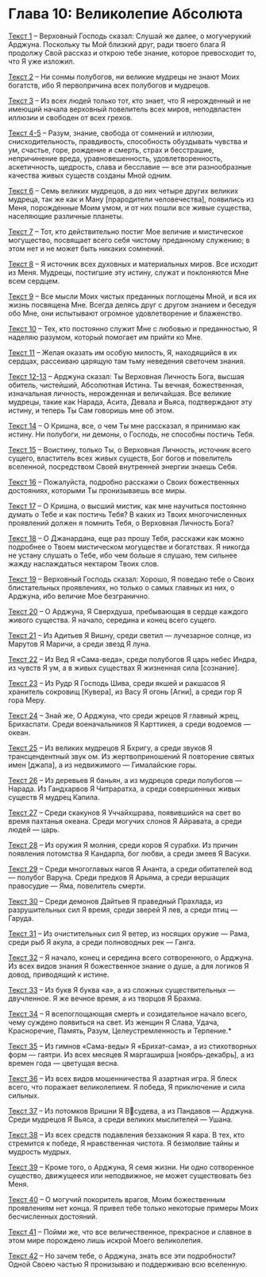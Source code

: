 # Глава 10: Великолепие Абсолюта

[Текст 1](1.md) – Верховный Господь сказал: Слушай же далее, о могучерукий Арджуна. Поскольку ты Мой близкий друг, ради твоего блага Я продолжу Свой рассказ и открою тебе знание, которое превосходит то, что Я уже изложил.

[Текст 2](2.md) – Ни сонмы полубогов, ни великие мудрецы не знают Моих богатств, ибо Я первопричина всех полубогов и мудрецов.

[Текст 3](3.md) – Из всех людей только тот, кто знает, что Я нерожденный и не имеющий начала верховный повелитель всех миров, неподвластен иллюзии и свободен от всех грехов.

[Текст 4-5](4-5.md) – Разум, знание, свобода от сомнений и иллюзии, снисходительность, правдивость, способность обуздывать чувства и ум, счастье, горе, рождение и смерть, страх и бесстрашие, непричинение вреда, уравновешенность, удовлетворенность, аскетичность, щедрость, слава и бесславие — все эти разнообразные качества живых существ созданы Мной одним.

[Текст 6](6.md) – Семь великих мудрецов, а до них четыре других великих мудреца, так же как и Ману [прародители человечества], появились из Меня, порожденные Моим умом, и от них пошли все живые существа, населяющие различные планеты.

[Текст 7](7.md) – Тот, кто действительно постиг Мое величие и мистическое могущество, посвящает всего себя чистому преданному служению; в этом нет и не может быть никаких сомнений.

[Текст 8](8.md) – Я источник всех духовных и материальных миров. Все исходит из Меня. Мудрецы, постигшие эту истину, служат и поклоняются Мне всем сердцем.

[Текст 9](9.md) – Все мысли Моих чистых преданных поглощены Мной, и вся их жизнь посвящена Мне. Всегда делясь друг с другом знанием и беседуя обо Мне, они испытывают огромное удовлетворение и блаженство.

[Текст 10](10.md) – Тех, кто постоянно служит Мне с любовью и преданностью, Я наделяю разумом, который помогает им прийти ко Мне.

[Текст 11](11.md) – Желая оказать им особую милость, Я, находящийся в их сердцах, рассеиваю царящую там тьму неведения светочем знания.

[Текст 12-13](12-13.md) – Арджуна сказал: Ты Верховная Личность Бога, высшая обитель, чистейший, Абсолютная Истина. Ты вечная, божественная, изначальная личность, нерожденная и величайшая. Все великие мудрецы, такие как Нарада, Асита, Девала и Вьяса, подтверждают эту истину, и теперь Ты Сам говоришь мне об этом.

[Текст 14](14.md) – О Кришна, все, о чем Ты мне рассказал, я принимаю как истину. Ни полубоги, ни демоны, о Господь, не способны постичь Тебя.

[Текст 15](15.md) – Воистину, только Ты, о Верховная Личность, источник всего сущего, властитель всех живых существ, Бог богов и повелитель вселенной, посредством Своей внутренней энергии знаешь Себя.

[Текст 16](16.md) – Пожалуйста, подробно расскажи о Своих божественных достояниях, которыми Ты пронизываешь все миры.

[Текст 17](17.md) – О Кришна, о высший мистик, как мне научиться постоянно думать о Тебе и как постичь Тебя? В каких из Твоих многочисленных проявлений должен я помнить Тебя, о Верховная Личность Бога?

[Текст 18](18.md) – О Джанардана, еще раз прошу Тебя, расскажи как можно подробнее о Твоем мистическом могуществе и богатствах. Я никогда не устану слушать о Тебе, ибо чем больше я слушаю, тем сильнее жажду наслаждаться нектаром Твоих слов.

[Текст 19](19.md) – Верховный Господь сказал: Хорошо, Я поведаю тебе о Своих блистательных проявлениях, но только о самых главных из них, о Арджуна, ибо величие Мое безгранично.

[Текст 20](20.md) – О Арджуна, Я Сверхдуша, пребывающая в сердце каждого живого существа. Я начало, середина и конец всего сущего.

[Текст 21](21.md) – Из Адитьев Я Вишну, среди светил — лучезарное солнце, из Марутов Я Маричи, а среди звезд Я луна.

[Текст 22](22.md) – Из Вед Я «Сама-веда», среди полубогов Я царь небес Индра, из чувств Я ум, а в живых существах Я жизненная сила [сознание].

[Текст 23](23.md) – Из Рудр Я Господь Шива, среди якшей и ракшасов Я хранитель сокровищ [Кувера], из Васу Я огонь [Агни], а среди гор Я гора Меру.

[Текст 24](24.md) – Знай же, О Арджуна, что среди жрецов Я главный жрец, Брихаспати. Среди военачальников Я Карттикея, а среди водоемов — океан.

[Текст 25](25.md) – Из великих мудрецов Я Бхригу, а среди звуков Я трансцендентный звук ом. Из жертвоприношений Я повторение святых имен [джапа], а из недвижимого — Гималайские горы.

[Текст 26](26.md) – Из деревьев Я баньян, а из мудрецов среди полубогов — Нарада. Из Гандхарвов Я Читраратха, а среди совершенных живых существ Я мудрец Капила.

[Текст 27](27.md) – Среди скакунов Я Уччайхшрава, появившийся на свет во время пахтанья океана. Среди могучих слонов Я Айравата, а среди людей — царь.

[Текст 28](28.md) – Из оружия Я молния, среди коров Я сурабхи. Из причин появления потомства Я Кандарпа, бог любви, а среди змеев Я Васуки.

[Текст 29](29.md) – Среди многоглавых нагов Я Ананта, а среди обитателей вод — полубог Варуна. Среди предков Я Арьяма, а среди вершащих правосудие — Яма, повелитель смерти.

[Текст 30](30.md) – Среди демонов Дайтьев Я праведный Прахлада, из разрушительных сил Я время, среди зверей Я лев, а среди птиц — Гаруда.

[Текст 31](31.md) – Из очистительных сил Я ветер, из носящих оружие — Рама, среди рыб Я акула, а среди полноводных рек — Ганга.

[Текст 32](32.md) – Я начало, конец и середина всего сотворенного, о Арджуна. Из всех видов знания Я божественное знание о душе, а для логиков Я довод, приводящий к истине.

[Текст 33](33.md) – Из букв Я буква «а», а из сложных существительных — двучленное. Я же вечное время, а из творцов Я Брахма.

[Текст 34](34.md) – Я всепоглощающая смерть и созидательное начало всего, чему суждено появиться на свет. Из женщин Я Слава, Удача, Красноречие, Память, Разум, Целеустремленность и Терпение.*

[Текст 35](35.md) – Из гимнов «Сама-веды» Я «Брихат-сама», а из стихотворных форм — гаятри. Из всех месяцев Я маргаширша [ноябрь-декабрь], а из времен года — цветущая весна.

[Текст 36](36.md) – Из всех видов мошенничества Я азартная игра. Я блеск всего, что поражает великолепием. Я победа, Я приключение и сила сильных.

[Текст 37](37.md) – Из потомков Вришни Я Всудева, а из Пандавов — Арджуна. Среди мудрецов Я Вьяса, а среди великих мыслителей — Ушана.

[Текст 38](38.md) – Из всех средств подавления беззакония Я кара. В тех, кто стремится к победе, Я нравственная чистота. Я безмолвие тайны и мудрость мудрых.

[Текст 39](39.md) – Кроме того, о Арджуна, Я семя жизни. Ни одно сотворенное существо, движущееся или неподвижное, не может существовать без Меня.

[Текст 40](40.md) – О могучий покоритель врагов, Моим божественным проявлениям нет конца. Я привел тебе только некоторые примеры Моих бесчисленных достояний.

[Текст 41](41.md) – Пойми же, что все величественное, прекрасное и славное в этом мире порождено лишь искрой Моего великолепия.

[Текст 42](42.md) – Но зачем тебе, о Арджуна, знать все эти подробности? Одной Своею частью Я пронизываю и поддерживаю всю вселенную.


